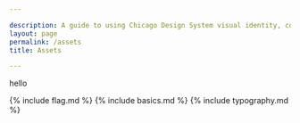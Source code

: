```yaml
---

description: A guide to using Chicago Design System visual identity, code, and methods.
layout: page
permalink: /assets
title: Assets

---
```


hello

{% include flag.md %}
{% include basics.md %}
{% include typography.md %}
